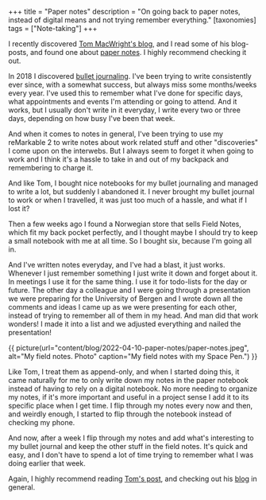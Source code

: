 +++
title = "Paper notes"
description = "On going back to paper notes, instead of digital means and not trying remember everything."
[taxonomies]
tags = ["Note-taking"]
+++

I recently discovered [Tom MacWright's blog][macwright], and I read some of his
blog-posts, and found one about [paper notes][macwright_notes]. I highly
recommend checking it out.

In 2018 I discovered [bullet journaling][bujo]. I've been trying to write
consistently ever since, with a somewhat success, but always miss some
months/weeks every year. I've used this to remember what I've done for specific
days, what appointments and events I'm attending or going to attend. And it
works, but I usually don't write in it everyday, I write every two or three
days, depending on how busy I've been that week.

And when it comes to notes in general, I've been trying to use my reMarkable 2
to write notes about work related stuff and other "discoveries" I come upon on
the interwebs. But I always seem to forget it when going to work and I think
it's a hassle to take in and out of my backpack and remembering to charge it.

And like Tom, I bought nice notebooks for my bullet journaling and managed to
write a lot, but suddenly I abandoned it. I never brought my bullet journal to
work or when I travelled, it was just too much of a hassle, and what if I lost
it?

Then a few weeks ago I found a Norwegian store that sells Field Notes, which fit
my back pocket perfectly, and I thought maybe I should try to keep a small
notebook with me at all time. So I bought six, because I'm going all in.

And I've written notes everyday, and I've had a blast, it just works. Whenever I
just remember something I just write it down and forget about it. In meetings I
use it for the same thing. I use it for todo-lists for the day or future. The
other day a colleague and I were going through a presentation we were preparing
for the University of Bergen and I wrote down all the comments and ideas I came
up as we were presenting for each other, instead of trying to remember all of
them in my head. And man did that work wonders! I made it into a list and we
adjusted everything and nailed the presentation!

{{ picture(url="content/blog/2022-04-10-paper-notes/paper-notes.jpeg", alt="My field notes. Photo" caption="My field notes with my Space Pen.") }}

Like Tom, I treat them as append-only, and when I started doing this, it came
naturally for me to only write down my notes in the paper notebook instead of
having to rely on a digital notebook. No more needing to organize my notes, if
it's more important and useful in a project sense I add it to its specific place
when I get time. I flip through my notes every now and then, and weirdly enough,
I started to flip through the notebook instead of checking my phone.

And now, after a week I flip through my notes and add what's interesting to my
bullet journal and keep the other stuff in the field notes. It's quick and easy,
and I don't have to spend a lot of time trying to remember what I was doing
earlier that week.

Again, I highly recommend reading [Tom's post][macwright_notes], and checking
out his [blog][macwright] in general.

[macwright]: https://macwright.com
[macwright_notes]: https://macwright.com/2019/01/02/paper-notes.html
[bujo]: https://bulletjournal.com/
